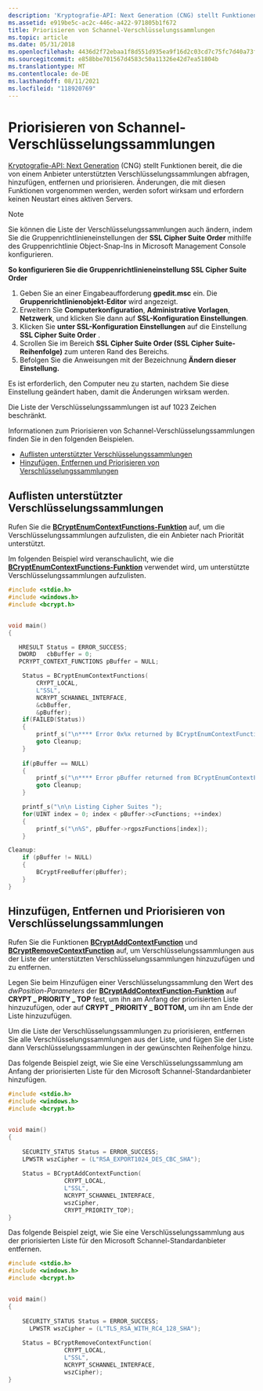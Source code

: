 ```yaml
---
description: 'Kryptografie-API: Next Generation (CNG) stellt Funktionen bereit, die die von einem Anbieter unterstützten Verschlüsselungssammlungen abfragen, hinzufügen, entfernen und priorisieren. Änderungen, die mit diesen Funktionen vorgenommen werden, werden sofort wirksam und erfordern keinen Neustart eines aktiven Servers.'
ms.assetid: e919be5c-ac2c-446c-a422-971805b1f672
title: Priorisieren von Schannel-Verschlüsselungssammlungen
ms.topic: article
ms.date: 05/31/2018
ms.openlocfilehash: 4436d2f72ebaa1f8d551d935ea9f16d2c03cd7c75fc7d40a73f1a27c7406ad6c
ms.sourcegitcommit: e858bbe701567d4583c50a11326e42d7ea51804b
ms.translationtype: MT
ms.contentlocale: de-DE
ms.lasthandoff: 08/11/2021
ms.locfileid: "118920769"
---
```

# <a name="prioritizing-schannel-cipher-suites"></a>Priorisieren von Schannel-Verschlüsselungssammlungen

[Kryptografie-API: Next Generation](../seccng/cng-portal.md) (CNG) stellt Funktionen bereit, die die von einem Anbieter unterstützten Verschlüsselungssammlungen abfragen, hinzufügen, entfernen und priorisieren. Änderungen, die mit diesen Funktionen vorgenommen werden, werden sofort wirksam und erfordern keinen Neustart eines aktiven Servers.

> [!Note]
> Sie können die Liste der Verschlüsselungssammlungen auch ändern, indem Sie die Gruppenrichtlinieneinstellungen der **SSL Cipher Suite Order** mithilfe des Gruppenrichtlinie Object-Snap-Ins in Microsoft Management Console konfigurieren.
> 
> **So konfigurieren Sie die Gruppenrichtlinieneinstellung **SSL Cipher Suite Order****
> 
> 1.  Geben Sie an einer Eingabeaufforderung **gpedit.msc** ein. Die **Gruppenrichtlinienobjekt-Editor** wird angezeigt.
> 2.  Erweitern Sie **Computerkonfiguration**, **Administrative Vorlagen**, **Netzwerk**, und klicken Sie dann auf **SSL-Konfiguration Einstellungen**.
> 3.  Klicken Sie **unter SSL-Konfiguration Einstellungen** auf die Einstellung **SSL Cipher Suite Order** .
> 4.  Scrollen Sie im Bereich **SSL Cipher Suite Order (SSL Cipher Suite-Reihenfolge)** zum unteren Rand des Bereichs.
> 5.  Befolgen Sie die Anweisungen mit der Bezeichnung **Ändern dieser Einstellung.**
> 
> Es ist erforderlich, den Computer neu zu starten, nachdem Sie diese Einstellung geändert haben, damit die Änderungen wirksam werden.

 

Die Liste der Verschlüsselungssammlungen ist auf 1023 Zeichen beschränkt.

Informationen zum Priorisieren von Schannel-Verschlüsselungssammlungen finden Sie in den folgenden Beispielen.

-   [Auflisten unterstützter Verschlüsselungssammlungen](#listing-supported-cipher-suites)
-   [Hinzufügen, Entfernen und Priorisieren von Verschlüsselungssammlungen](#adding-removing-and-prioritizing-cipher-suites)

## <a name="listing-supported-cipher-suites"></a>Auflisten unterstützter Verschlüsselungssammlungen

Rufen Sie die [**BCryptEnumContextFunctions-Funktion**](/windows/win32/api/bcrypt/nf-bcrypt-bcryptenumcontextfunctions) auf, um die Verschlüsselungssammlungen aufzulisten, die ein Anbieter nach Priorität unterstützt.

Im folgenden Beispiel wird veranschaulicht, wie die [**BCryptEnumContextFunctions-Funktion**](/windows/win32/api/bcrypt/nf-bcrypt-bcryptenumcontextfunctions) verwendet wird, um unterstützte Verschlüsselungssammlungen aufzulisten.


```C++
#include <stdio.h>
#include <windows.h>
#include <bcrypt.h>


void main()
{

   HRESULT Status = ERROR_SUCCESS;
   DWORD   cbBuffer = 0;
   PCRYPT_CONTEXT_FUNCTIONS pBuffer = NULL;

    Status = BCryptEnumContextFunctions(
        CRYPT_LOCAL,
        L"SSL",
        NCRYPT_SCHANNEL_INTERFACE,
        &cbBuffer,
        &pBuffer);
    if(FAILED(Status))
    {
        printf_s("\n**** Error 0x%x returned by BCryptEnumContextFunctions\n", Status);
        goto Cleanup;
    }
                
    if(pBuffer == NULL)
    {
        printf_s("\n**** Error pBuffer returned from BCryptEnumContextFunctions is null");
        goto Cleanup;
    }

    printf_s("\n\n Listing Cipher Suites ");
    for(UINT index = 0; index < pBuffer->cFunctions; ++index)
    {
        printf_s("\n%S", pBuffer->rgpszFunctions[index]);
    }

Cleanup:
    if (pBuffer != NULL)
    {
        BCryptFreeBuffer(pBuffer);
    }
}


```



## <a name="adding-removing-and-prioritizing-cipher-suites"></a>Hinzufügen, Entfernen und Priorisieren von Verschlüsselungssammlungen

Rufen Sie die Funktionen [**BCryptAddContextFunction**](/windows/win32/api/bcrypt/nf-bcrypt-bcryptaddcontextfunction) und [**BCryptRemoveContextFunction**](/windows/win32/api/bcrypt/nf-bcrypt-bcryptremovecontextfunction) auf, um Verschlüsselungssammlungen aus der Liste der unterstützten Verschlüsselungssammlungen hinzuzufügen und zu entfernen.

Legen Sie beim Hinzufügen einer Verschlüsselungssammlung den Wert des *dwPosition-Parameters* der [**BCryptAddContextFunction-Funktion**](/windows/win32/api/bcrypt/nf-bcrypt-bcryptaddcontextfunction) auf **CRYPT \_ PRIORITY \_ TOP** fest, um ihn am Anfang der priorisierten Liste hinzuzufügen, oder auf **CRYPT \_ PRIORITY \_ BOTTOM,** um ihn am Ende der Liste hinzuzufügen.

Um die Liste der Verschlüsselungssammlungen zu priorisieren, entfernen Sie alle Verschlüsselungssammlungen aus der Liste, und fügen Sie der Liste dann Verschlüsselungssammlungen in der gewünschten Reihenfolge hinzu.

Das folgende Beispiel zeigt, wie Sie eine Verschlüsselungssammlung am Anfang der priorisierten Liste für den Microsoft Schannel-Standardanbieter hinzufügen.


```C++
#include <stdio.h>
#include <windows.h>
#include <bcrypt.h>


void main()
{
    
    SECURITY_STATUS Status = ERROR_SUCCESS;
    LPWSTR wszCipher = (L"RSA_EXPORT1024_DES_CBC_SHA");
       
    Status = BCryptAddContextFunction(
                CRYPT_LOCAL,
                L"SSL",
                NCRYPT_SCHANNEL_INTERFACE,
                wszCipher,
                CRYPT_PRIORITY_TOP);
}


```



Das folgende Beispiel zeigt, wie Sie eine Verschlüsselungssammlung aus der priorisierten Liste für den Microsoft Schannel-Standardanbieter entfernen.


```C++
#include <stdio.h>
#include <windows.h>
#include <bcrypt.h>


void main()
{
    
    SECURITY_STATUS Status = ERROR_SUCCESS;
      LPWSTR wszCipher = (L"TLS_RSA_WITH_RC4_128_SHA");
       
    Status = BCryptRemoveContextFunction(
                CRYPT_LOCAL,
                L"SSL",
                NCRYPT_SCHANNEL_INTERFACE,
                wszCipher);
}


```



 

 
